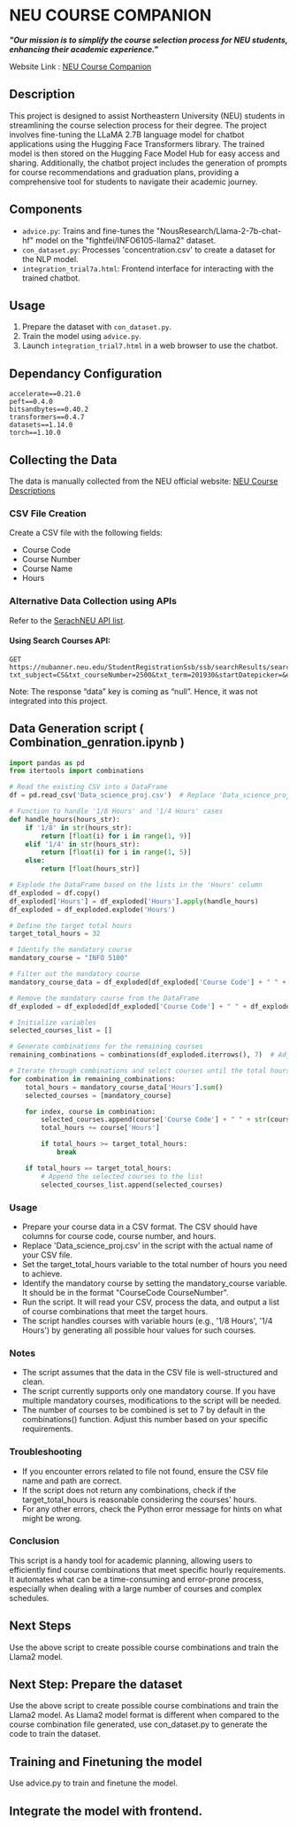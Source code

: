 
# NEU COURSE COMPANION 

***"Our mission is to simplify the course selection process for NEU students, enhancing their academic experience."***

Website Link : 
[NEU Course Companion](https://657a63672a791f3f6d5934ac--incomparable-nasturtium-750cfb.netlify.app/)

## Description
This project is designed to assist Northeastern University (NEU) students in streamlining the course selection process for their degree. The project involves fine-tuning the LLaMA 2.7B language model for chatbot applications using the Hugging Face Transformers library. The trained model is then stored on the Hugging Face Model Hub for easy access and sharing. Additionally, the chatbot project includes the generation of prompts for course recommendations and graduation plans, providing a comprehensive tool for students to navigate their academic journey.

## Components
- `advice.py`: Trains and fine-tunes the "NousResearch/Llama-2-7b-chat-hf" model on the "fightfei/INFO6105-llama2" dataset.
- `con_dataset.py`: Processes 'concentration.csv' to create a dataset for the NLP model.
- `integration_trial7a.html`: Frontend interface for interacting with the trained chatbot.

## Usage
1. Prepare the dataset with `con_dataset.py`.
2. Train the model using `advice.py`.
3. Launch `integration_trial7.html` in a web browser to use the chatbot.

## Dependancy Configuration
```
accelerate==0.21.0
peft==0.4.0
bitsandbytes==0.40.2
transformers==0.4.7
datasets==1.14.0
torch==1.10.0
```

## Collecting the Data
The data is manually collected from the NEU official website: [NEU Course Descriptions](https://catalog.northeastern.edu/course-descriptions/info/)

### CSV File Creation
Create a CSV file with the following fields:
- Course Code
- Course Number
- Course Name
- Hours

### Alternative Data Collection using APIs
Refer to the [SerachNEU API list](https://jennydaman.gitlab.io/nubanned/dark.html#studentregistrationssb-search-get).

#### Using Search Courses API:
```
GET https://nubanner.neu.edu/StudentRegistrationSsb/ssb/searchResults/searchResults?txt_subject=CS&txt_courseNumber=2500&txt_term=201930&startDatepicker=&endDatepicker=&pageOffset=0&pageMaxSize=10&sortColumn=subjectDescription&sortDirection=asc
```
Note: The response “data” key is coming as “null”. Hence, it was not integrated into this project.

## Data Generation script ( Combination_genration.ipynb )
```python
import pandas as pd
from itertools import combinations

# Read the existing CSV into a DataFrame
df = pd.read_csv('Data_science_proj.csv')  # Replace 'Data_science_proj.csv' with the actual name of your CSV file

# Function to handle '1/8 Hours' and '1/4 Hours' cases
def handle_hours(hours_str):
    if '1/8' in str(hours_str):
        return [float(i) for i in range(1, 9)]
    elif '1/4' in str(hours_str):
        return [float(i) for i in range(1, 5)]
    else:
        return [float(hours_str)]

# Explode the DataFrame based on the lists in the 'Hours' column
df_exploded = df.copy()
df_exploded['Hours'] = df_exploded['Hours'].apply(handle_hours)
df_exploded = df_exploded.explode('Hours')

# Define the target total hours
target_total_hours = 32

# Identify the mandatory course
mandatory_course = "INFO 5100"

# Filter out the mandatory course
mandatory_course_data = df_exploded[df_exploded['Course Code'] + " " + df_exploded['Course number'].astype(str) == mandatory_course]

# Remove the mandatory course from the DataFrame
df_exploded = df_exploded[df_exploded['Course Code'] + " " + df_exploded['Course number'].astype(str) != mandatory_course]

# Initialize variables
selected_courses_list = []

# Generate combinations for the remaining courses
remaining_combinations = combinations(df_exploded.iterrows(), 7)  # Adjust the number in the combination as needed

# Iterate through combinations and select courses until the total hours reach the target
for combination in remaining_combinations:
    total_hours = mandatory_course_data['Hours'].sum()
    selected_courses = [mandatory_course]

    for index, course in combination:
        selected_courses.append(course['Course Code'] + " " + str(course['Course number']))
        total_hours += course['Hours']

        if total_hours >= target_total_hours:
            break

    if total_hours == target_total_hours:
        # Append the selected courses to the list
        selected_courses_list.append(selected_courses)
```
### Usage
- Prepare your course data in a CSV format. The CSV should have columns for course code, course number, and hours.
- Replace 'Data_science_proj.csv' in the script with the actual name of your CSV file.
- Set the target_total_hours variable to the total number of hours you need to achieve.
- Identify the mandatory course by setting the mandatory_course variable. It should be in the format "CourseCode CourseNumber".
- Run the script. It will read your CSV, process the data, and output a list of course combinations that meet the target hours.
- The script handles courses with variable hours (e.g., '1/8 Hours', '1/4 Hours') by generating all possible hour values for such courses.

### Notes
- The script assumes that the data in the CSV file is well-structured and clean.
- The script currently supports only one mandatory course. If you have multiple mandatory courses, modifications to the script will be needed.
- The number of courses to be combined is set to 7 by default in the combinations() function. Adjust this number based on your specific requirements.

### Troubleshooting
- If you encounter errors related to file not found, ensure the CSV file name and path are correct.
- If the script does not return any combinations, check if the target_total_hours is reasonable considering the courses' hours.
- For any other errors, check the Python error message for hints on what might be wrong.

### Conclusion
This script is a handy tool for academic planning, allowing users to efficiently find course combinations that meet specific hourly requirements. It automates what can be a time-consuming and error-prone process, especially when dealing with a large number of courses and complex schedules.
## Next Steps
Use the above script to create possible course combinations and train the Llama2 model.

## Next Step: Prepare the dataset
Use the above script to create possible course combinations and train the Llama2 model.
As Llama2 model format is different when compared to the course combination file generated, use con_dataset.py to generate the code to train the dataset.

## Training and Finetuning the model
Use advice.py to train and finetune the model.

## Integrate the model with frontend.
